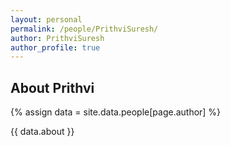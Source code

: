 ```yaml
---
layout: personal
permalink: /people/PrithviSuresh/
author: PrithviSuresh
author_profile: true
---
```

## About Prithvi
{% assign data = site.data.people[page.author] %}
<div style="text-align: justify">{{ data.about }}</div>
